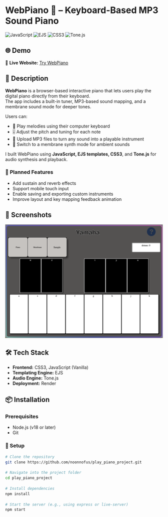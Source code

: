 # WebPiano 🎹 – Keyboard-Based MP3 Sound Piano

![JavaScript](https://img.shields.io/badge/javascript-%23F7DF1E.svg?style=for-the-badge&logo=javascript&logoColor=black)
![EJS](https://img.shields.io/badge/EJS-%23000000.svg?style=for-the-badge&logo=ejs&logoColor=white)
![CSS3](https://img.shields.io/badge/css3-%231572B6.svg?style=for-the-badge&logo=css3&logoColor=white)
![Tone.js](https://img.shields.io/badge/Tone.js-%23888888.svg?style=for-the-badge&logo=musicbrainz&logoColor=white)

## 🌐 Demo  
🔗 **Live Website:** [Try WebPiano](https://play-piano-project.onrender.com)

## 📜 Description  
**WebPiano** is a browser-based interactive piano that lets users play the digital piano directly from their keyboard.  
The app includes a built-in tuner, MP3-based sound mapping, and a membrane sound mode for deeper tones.

Users can:
- 🎹 Play melodies using their computer keyboard  
- 🎚️ Adjust the pitch and tuning for each note  
- 🎵 Upload MP3 files to turn any sound into a playable instrument  
- 🌌 Switch to a membrane synth mode for ambient sounds

I built WebPiano using **JavaScript, EJS templates, CSS3**, and **Tone.js** for audio synthesis and playback.

### 🚀 **Planned Features**
- Add sustain and reverb effects  
- Support mobile touch input  
- Enable saving and exporting custom instruments  
- Improve layout and key mapping feedback animation  

## 📸 Screenshots  
![WebPiano Desktop](./public/image/webpiano-overview.png)

## 🛠️ Tech Stack  
- **Frontend:** CSS3, JavaScript (Vanilla)  
- **Templating Engine:** EJS  
- **Audio Engine:** Tone.js  
- **Deployment:** Render

## 📦 Installation

### Prerequisites
- Node.js (v18 or later)
- Git

### 🔧 Setup
```bash
# Clone the repository
git clone https://github.com/noonnofus/play_piano_project.git

# Navigate into the project folder
cd play_piano_project

# Install dependencies
npm install

# Start the server (e.g., using express or live-server)
npm start
```
